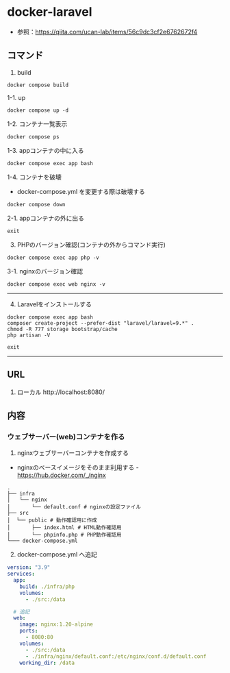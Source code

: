 # docker-laravel
- 参照：https://qiita.com/ucan-lab/items/56c9dc3cf2e6762672f4

## コマンド
1. build
```
docker compose build
```

1-1. up
```
docker compose up -d
```

1-2. コンテナ一覧表示
```
docker compose ps
```

1-3. appコンテナの中に入る
```
docker compose exec app bash
```

1-4. コンテナを破壊
- docker-compose.yml を変更する際は破壊する
```
docker compose down
```

2-1. appコンテナの外に出る
```
exit
```

3. PHPのバージョン確認(コンテナの外からコマンド実行)
```
docker compose exec app php -v
```

3-1. nginxのバージョン確認
```
docker compose exec web nginx -v
```

***
4. Laravelをインストールする
```
docker compose exec app bash
composer create-project --prefer-dist "laravel/laravel=9.*" .
chmod -R 777 storage bootstrap/cache
php artisan -V

exit
```

***

## URL
1. ローカル
http://localhost:8080/

## 内容
### ウェブサーバー(web)コンテナを作る
1. nginxウェブサーバーコンテナを作成する
- nginxのベースイメージをそのまま利用する - https://hub.docker.com/_/nginx
```
.
├── infra
│   └── nginx
│       └── default.conf # nginxの設定ファイル
├── src
│  └── public # 動作確認用に作成
│       ├── index.html # HTML動作確認用
│       └── phpinfo.php # PHP動作確認用
└─── docker-compose.yml
```

2. docker-compose.yml へ追記
```yml:docker-compose.yml
version: "3.9"
services:
  app:
    build: ./infra/php
    volumes:
      - ./src:/data

  # 追記
  web:
    image: nginx:1.20-alpine
    ports:
      - 8080:80
    volumes:
      - ./src:/data
      - ./infra/nginx/default.conf:/etc/nginx/conf.d/default.conf
    working_dir: /data
```
